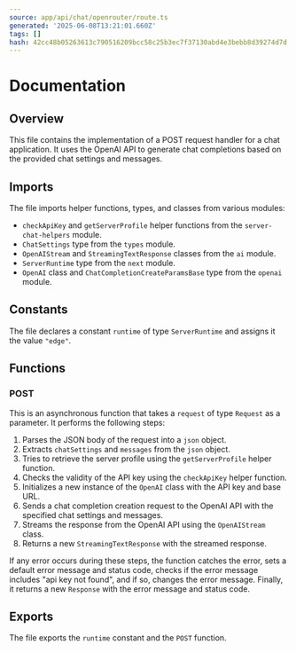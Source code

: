 ```yaml
---
source: app/api/chat/openrouter/route.ts
generated: '2025-06-08T13:21:01.660Z'
tags: []
hash: 42cc48b05263613c790516209bcc58c25b3ec7f37130abd4e3bebb8d39274d7d
---
```

# Documentation

## Overview

This file contains the implementation of a POST request handler for a chat application. It uses the OpenAI API to generate chat completions based on the provided chat settings and messages. 

## Imports

The file imports helper functions, types, and classes from various modules:

- `checkApiKey` and `getServerProfile` helper functions from the `server-chat-helpers` module.
- `ChatSettings` type from the `types` module.
- `OpenAIStream` and `StreamingTextResponse` classes from the `ai` module.
- `ServerRuntime` type from the `next` module.
- `OpenAI` class and `ChatCompletionCreateParamsBase` type from the `openai` module.

## Constants

The file declares a constant `runtime` of type `ServerRuntime` and assigns it the value `"edge"`.

## Functions

### POST

This is an asynchronous function that takes a `request` of type `Request` as a parameter. It performs the following steps:

1. Parses the JSON body of the request into a `json` object.
2. Extracts `chatSettings` and `messages` from the `json` object.
3. Tries to retrieve the server profile using the `getServerProfile` helper function.
4. Checks the validity of the API key using the `checkApiKey` helper function.
5. Initializes a new instance of the `OpenAI` class with the API key and base URL.
6. Sends a chat completion creation request to the OpenAI API with the specified chat settings and messages.
7. Streams the response from the OpenAI API using the `OpenAIStream` class.
8. Returns a new `StreamingTextResponse` with the streamed response.

If any error occurs during these steps, the function catches the error, sets a default error message and status code, checks if the error message includes "api key not found", and if so, changes the error message. Finally, it returns a new `Response` with the error message and status code.

## Exports

The file exports the `runtime` constant and the `POST` function.
